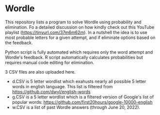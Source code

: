 # Wordle

This repository lists a program to solve Wordle using probability and elimination. Fo a detailed discussion on how kindly check out this YouTube playlist (https://tinyurl.com/37m6m62m). In a nutshell the idea is to use most probable letters for a given attempt, and if eliminate options based on the feedback.

Python script is fully automated which requires only the word attempt and Wordle's feedback. R script automatically calculates probabilities but requires manual code editing for elimination.

3 CSV files are also uploaded here. 
- d.CSV is 5 letter wordlist which exahusts nearly all possible 5 letter words in english language. This list is filtered from https://github.com/dwyl/english-words
- g.CSV is a 5 letter wordlist which is a filtered version of Google's list of popular words: https://github.com/first20hours/google-10000-english
- w.CSV is a list of past Wordle answers (through June 20, 2022).
